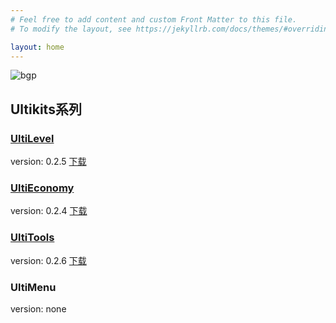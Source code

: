 ```yaml
---
# Feel free to add content and custom Front Matter to this file.
# To modify the layout, see https://jekyllrb.com/docs/themes/#overriding-theme-defaults

layout: home
---
```

![bgp](https://truth.bahamut.com.tw/s01/201901/28485084378f4214f3d10a88ac3a10fd.JPG "minecraft")
## Ultikits系列

### [UltiLevel](https://wisdommen.github.io/2020/06/24/UltiLevel.html)
version: 0.2.5
[下载](https://github.com/wisdommen/wisdommen.github.io/tree/master/collections/Ultilevel)

### [UltiEconomy](https://wisdommen.github.io/2020/06/24/UltiEconomy.html)
version: 0.2.4
[下载](https://github.com/wisdommen/wisdommen.github.io/tree/master/collections/UltiEconomy)

### [UltiTools](https://wisdommen.github.io/2020/06/24/UltiTools.html)
version: 0.2.6
[下载](https://github.com/wisdommen/wisdommen.github.io/tree/master/collections/Ultitools)

### UltiMenu
version: none
